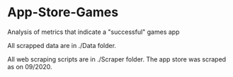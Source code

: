 # App-Store-Games
Analysis of metrics that indicate a "successful" games app


All scrapped data are in ./Data folder. 

All web scraping scripts are in ./Scraper folder. The app store was scraped as on 09/2020.
